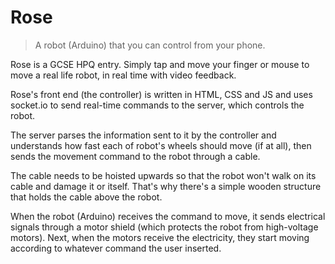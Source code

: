 # Rose
> A robot (Arduino) that you can control from your phone.

Rose is a GCSE HPQ entry. Simply tap and move your finger or mouse to move a real life robot, in real time with video feedback.

Rose's front end (the controller) is written in HTML, CSS and JS and uses socket.io to send real-time commands to the server, which controls the robot.

The server parses the information sent to it by the controller and understands how fast each of robot's wheels should move (if at all), then sends the movement command to the robot through a cable.

The cable needs to be hoisted upwards so that the robot won't walk on its cable and damage it or itself. That's why there's a simple wooden structure that holds the cable above the robot.

When the robot (Arduino) receives the command to move, it sends electrical signals through a motor shield (which protects the robot from high-voltage motors). Next, when the motors receive the electricity, they start moving according to whatever command the user inserted.
